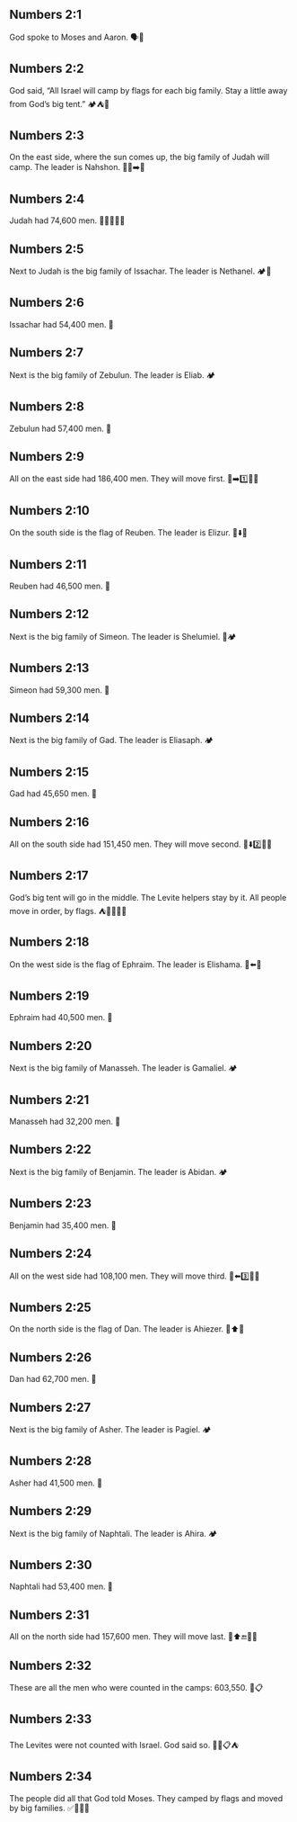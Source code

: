 ## Numbers 2:1
God spoke to Moses and Aaron. 🗣️🙏
## Numbers 2:2
God said, “All Israel will camp by flags for each big family. Stay a little away from God’s big tent.” 🏕️⛺️🚩
## Numbers 2:3
On the east side, where the sun comes up, the big family of Judah will camp. The leader is Nahshon. 🌅🧭➡️🚩
## Numbers 2:4
Judah had 74,600 men. 🔢👨‍👨‍👦‍👦
## Numbers 2:5
Next to Judah is the big family of Issachar. The leader is Nethanel. 🏕️🤝
## Numbers 2:6
Issachar had 54,400 men. 🔢
## Numbers 2:7
Next is the big family of Zebulun. The leader is Eliab. 🏕️
## Numbers 2:8
Zebulun had 57,400 men. 🔢
## Numbers 2:9
All on the east side had 186,400 men. They will move first. 🧭➡️1️⃣🚶‍♂️
## Numbers 2:10
On the south side is the flag of Reuben. The leader is Elizur. 🧭⬇️🚩
## Numbers 2:11
Reuben had 46,500 men. 🔢
## Numbers 2:12
Next is the big family of Simeon. The leader is Shelumiel. 🤝🏕️
## Numbers 2:13
Simeon had 59,300 men. 🔢
## Numbers 2:14
Next is the big family of Gad. The leader is Eliasaph. 🏕️
## Numbers 2:15
Gad had 45,650 men. 🔢
## Numbers 2:16
All on the south side had 151,450 men. They will move second. 🧭⬇️2️⃣🚶‍♂️
## Numbers 2:17
God’s big tent will go in the middle. The Levite helpers stay by it. All people move in order, by flags. ⛺️🎯🚶‍♂️🚩
## Numbers 2:18
On the west side is the flag of Ephraim. The leader is Elishama. 🧭⬅️🚩
## Numbers 2:19
Ephraim had 40,500 men. 🔢
## Numbers 2:20
Next is the big family of Manasseh. The leader is Gamaliel. 🏕️
## Numbers 2:21
Manasseh had 32,200 men. 🔢
## Numbers 2:22
Next is the big family of Benjamin. The leader is Abidan. 🏕️
## Numbers 2:23
Benjamin had 35,400 men. 🔢
## Numbers 2:24
All on the west side had 108,100 men. They will move third. 🧭⬅️3️⃣🚶‍♂️
## Numbers 2:25
On the north side is the flag of Dan. The leader is Ahiezer. 🧭⬆️🚩
## Numbers 2:26
Dan had 62,700 men. 🔢
## Numbers 2:27
Next is the big family of Asher. The leader is Pagiel. 🏕️
## Numbers 2:28
Asher had 41,500 men. 🔢
## Numbers 2:29
Next is the big family of Naphtali. The leader is Ahira. 🏕️
## Numbers 2:30
Naphtali had 53,400 men. 🔢
## Numbers 2:31
All on the north side had 157,600 men. They will move last. 🧭⬆️🔚🚶‍♂️
## Numbers 2:32
These are all the men who were counted in the camps: 603,550. 🔢📋
## Numbers 2:33
The Levites were not counted with Israel. God said so. 🙅‍♂️📋⛺️
## Numbers 2:34
The people did all that God told Moses. They camped by flags and moved by big families. ✅🚩🚶‍♂️
